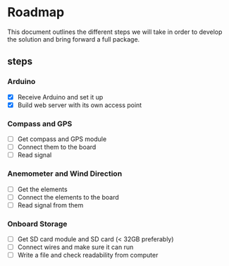 # Roadmap

This document outlines the different steps we will take in order to develop the
solution and bring forward a full package.

## steps

### Arduino

- [x] Receive Arduino and set it up
- [x] Build web server with its own access point

### Compass and GPS

- [ ] Get compass and GPS module
- [ ] Connect them to the board
- [ ] Read signal

### Anemometer and Wind Direction

- [ ] Get the elements
- [ ] Connect the elements to the board
- [ ] Read signal from them

### Onboard Storage

- [ ] Get SD card module and SD card (< 32GB preferably)
- [ ] Connect wires and make sure it can run
- [ ] Write a file and check readability from computer

